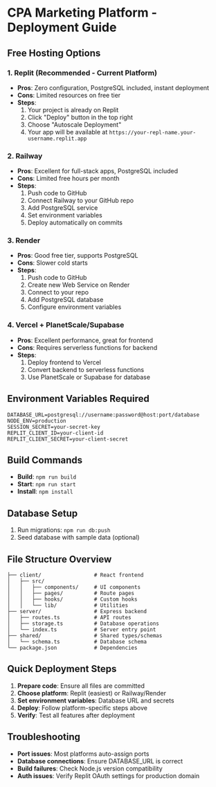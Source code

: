 # CPA Marketing Platform - Deployment Guide

## Free Hosting Options

### 1. Replit (Recommended - Current Platform)
- **Pros**: Zero configuration, PostgreSQL included, instant deployment
- **Cons**: Limited resources on free tier
- **Steps**:
  1. Your project is already on Replit
  2. Click "Deploy" button in the top right
  3. Choose "Autoscale Deployment"
  4. Your app will be available at `https://your-repl-name.your-username.replit.app`

### 2. Railway
- **Pros**: Excellent for full-stack apps, PostgreSQL included
- **Cons**: Limited free hours per month
- **Steps**:
  1. Push code to GitHub
  2. Connect Railway to your GitHub repo
  3. Add PostgreSQL service
  4. Set environment variables
  5. Deploy automatically on commits

### 3. Render
- **Pros**: Good free tier, supports PostgreSQL
- **Cons**: Slower cold starts
- **Steps**:
  1. Push code to GitHub
  2. Create new Web Service on Render
  3. Connect to your repo
  4. Add PostgreSQL database
  5. Configure environment variables

### 4. Vercel + PlanetScale/Supabase
- **Pros**: Excellent performance, great for frontend
- **Cons**: Requires serverless functions for backend
- **Steps**:
  1. Deploy frontend to Vercel
  2. Convert backend to serverless functions
  3. Use PlanetScale or Supabase for database

## Environment Variables Required

```env
DATABASE_URL=postgresql://username:password@host:port/database
NODE_ENV=production
SESSION_SECRET=your-secret-key
REPLIT_CLIENT_ID=your-client-id
REPLIT_CLIENT_SECRET=your-client-secret
```

## Build Commands

- **Build**: `npm run build`
- **Start**: `npm run start`
- **Install**: `npm install`

## Database Setup

1. Run migrations: `npm run db:push`
2. Seed database with sample data (optional)

## File Structure Overview

```
├── client/                 # React frontend
│   ├── src/
│   │   ├── components/     # UI components
│   │   ├── pages/          # Route pages
│   │   ├── hooks/          # Custom hooks
│   │   └── lib/            # Utilities
├── server/                 # Express backend
│   ├── routes.ts           # API routes
│   ├── storage.ts          # Database operations
│   └── index.ts            # Server entry point
├── shared/                 # Shared types/schemas
│   └── schema.ts           # Database schema
└── package.json            # Dependencies
```

## Quick Deployment Steps

1. **Prepare code**: Ensure all files are committed
2. **Choose platform**: Replit (easiest) or Railway/Render
3. **Set environment variables**: Database URL and secrets
4. **Deploy**: Follow platform-specific steps above
5. **Verify**: Test all features after deployment

## Troubleshooting

- **Port issues**: Most platforms auto-assign ports
- **Database connections**: Ensure DATABASE_URL is correct
- **Build failures**: Check Node.js version compatibility
- **Auth issues**: Verify Replit OAuth settings for production domain